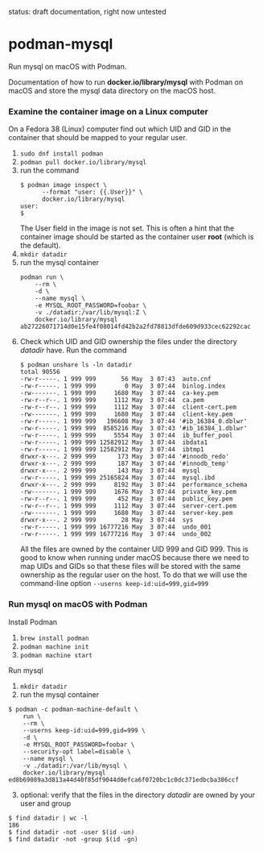 status: draft documentation, right now untested

# podman-mysql

Run mysql on macOS with Podman.

Documentation of how to run __docker.io/library/mysql__ with Podman on macOS and store the mysql data directory on the macOS host.

### Examine the container image on a Linux computer

On a Fedora 38 (Linux) computer find out which UID and GID
in the container that should be mapped to your regular user.

1. `sudo dnf install podman`
2. `podman pull docker.io/library/mysql`
3. run the command
   ```
   $ podman image inspect \
	     --format "user: {{.User}}" \
	     docker.io/library/mysql
   user:
   $
   ```
   The User field in the image is not set. This is often a hint
   that the container image should be started as the container user __root__ (which is the default).
4. `mkdir datadir`
5. run the mysql container
   ```
   podman run \
       --rm \
       -d \
       --name mysql \
       -e MYSQL_ROOT_PASSWORD=foobar \
       -v ./datadir:/var/lib/mysql:Z \
       docker.io/library/mysql
   ab27226071714d0e15fe4f08014fd42b2a2fd78813dfde609d933cec62292cac
   ```
6. Check which UID and GID ownership the files under the directory _datadir_ have.
   Run the command
   ```
   $ podman unshare ls -ln datadir
   total 90556
   -rw-r-----. 1 999 999       56 May  3 07:43  auto.cnf
   -rw-r-----. 1 999 999        0 May  3 07:44  binlog.index
   -rw-------. 1 999 999     1680 May  3 07:44  ca-key.pem
   -rw-r--r--. 1 999 999     1112 May  3 07:44  ca.pem
   -rw-r--r--. 1 999 999     1112 May  3 07:44  client-cert.pem
   -rw-------. 1 999 999     1680 May  3 07:44  client-key.pem
   -rw-r-----. 1 999 999   196608 May  3 07:44 '#ib_16384_0.dblwr'
   -rw-r-----. 1 999 999  8585216 May  3 07:43 '#ib_16384_1.dblwr'
   -rw-r-----. 1 999 999     5554 May  3 07:44  ib_buffer_pool
   -rw-r-----. 1 999 999 12582912 May  3 07:44  ibdata1
   -rw-r-----. 1 999 999 12582912 May  3 07:44  ibtmp1
   drwxr-x---. 2 999 999      173 May  3 07:44 '#innodb_redo'
   drwxr-x---. 2 999 999      187 May  3 07:44 '#innodb_temp'
   drwxr-x---. 2 999 999      143 May  3 07:44  mysql
   -rw-r-----. 1 999 999 25165824 May  3 07:44  mysql.ibd
   drwxr-x---. 2 999 999     8192 May  3 07:44  performance_schema
   -rw-------. 1 999 999     1676 May  3 07:44  private_key.pem
   -rw-r--r--. 1 999 999      452 May  3 07:44  public_key.pem
   -rw-r--r--. 1 999 999     1112 May  3 07:44  server-cert.pem
   -rw-------. 1 999 999     1680 May  3 07:44  server-key.pem
   drwxr-x---. 2 999 999       28 May  3 07:44  sys
   -rw-r-----. 1 999 999 16777216 May  3 07:44  undo_001
   -rw-r-----. 1 999 999 16777216 May  3 07:44  undo_002
   ```
   All the files are owned by the container UID 999 and GID 999.
   This is good to know when running under macOS
   because there we need to map UIDs and GIDs so that these files
   will be stored with the same ownership as the regular user on the host.
   To do that we will use the command-line option `--userns keep-id:uid=999,gid=999` 

### Run mysql on macOS with Podman

Install Podman

1. `brew install podman`
2. `podman machine init`
3. `podman machine start`

Run mysql

1. `mkdir datadir`
2.  run the mysql container
   ```
   $ podman -c podman-machine-default \
       run \
       --rm \
       --userns keep-id:uid=999,gid=999 \
       -d \
       -e MYSQL_ROOT_PASSWORD=foobar \
       --security-opt label=disable \
       --name mysql \
       -v ./datadir:/var/lib/mysql \
       docker.io/library/mysql 
   ed8b69089a3d813a44d40f85df9044d0efca6f0720bc1c0dc371edbcba386ccf
   ```
3. optional: verify that the files in the directory _datadir_ are owned by your user and group
```
$ find datadir | wc -l
186
$ find datadir -not -user $(id -un)
$ find datadir -not -group $(id -gn)
```
